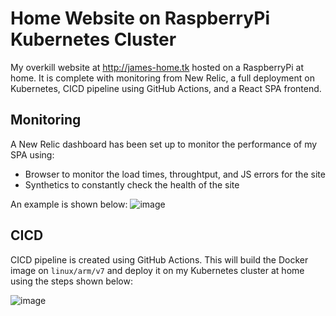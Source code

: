 
# Home Website on RaspberryPi Kubernetes Cluster 

My overkill website at http://james-home.tk hosted on a RaspberryPi at home. It is complete with monitoring from New Relic, a full deployment on Kubernetes, CICD pipeline using GitHub Actions, and a React SPA frontend. 

## Monitoring 
A New Relic dashboard has been set up to monitor the performance of my SPA using:
- Browser to monitor the load times, throughtput, and JS errors for the site
- Synthetics to constantly check the health of the site

An example is shown below:
![image](https://user-images.githubusercontent.com/52871491/98344751-92715f80-2078-11eb-8e5e-26ea087cb213.png)

## CICD
CICD pipeline is created using GitHub Actions. This will build the Docker image on `linux/arm/v7` and deploy it on my Kubernetes cluster at home using the steps shown below:

![image](https://user-images.githubusercontent.com/52871491/98346035-517a4a80-207a-11eb-8889-26db4f66a93d.png)

